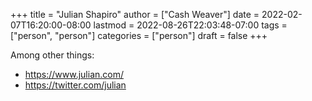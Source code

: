 +++
title = "Julian Shapiro"
author = ["Cash Weaver"]
date = 2022-02-07T16:20:00-08:00
lastmod = 2022-08-26T22:03:48-07:00
tags = ["person", "person"]
categories = ["person"]
draft = false
+++

Among other things:

-   <https://www.julian.com/>
-   <https://twitter.com/julian>
